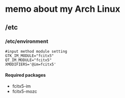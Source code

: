 # memo about my Arch Linux
## /etc
### /etc/environment
```
#input method module setting
GTK_IM_MODULE="fcitx5"
QT_IM_MODULE="fcitx5"
XMODIFIERS='@im=fcitx5'
```
#### Required packages
- fcitx5-im
- fcitx5-mozc
